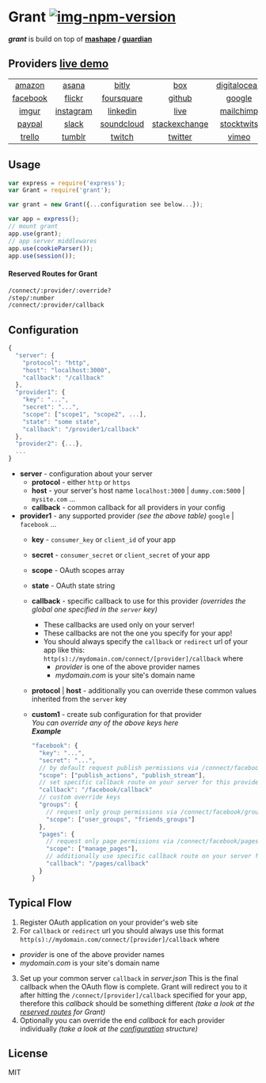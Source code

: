 
# Grant [![img-npm-version]][npm]

_**grant**_ is build on top of **[mashape][mashape] / [guardian][guardian]**


## Providers [live demo][demo]

| | | | | | |
:---: | :---: | :---: | :---: | :---: | :---:
[amazon]() | [asana](http://developer.asana.com/documentation/) | [bitly](http://dev.bitly.com) | [box](https://developers.box.com/) | [digitalocean](https://developers.digitalocean.com/) | [dropbox](https://www.dropbox.com/developers)
[facebook](https://developers.facebook.com) | [flickr](https://www.flickr.com/services/api/) | [foursquare](https://developer.foursquare.com/) | [github](http://developer.github.com) | [google](https://developers.google.com/) | [heroku](https://devcenter.heroku.com/categories/platform-api)
[imgur](https://api.imgur.com/) | [instagram](http://instagram.com/developer) | [linkedin](http://developer.linkedin.com) | [live](http://msdn.microsoft.com/en-us/library/dn783283.aspx) | [mailchimp](http://apidocs.mailchimp.com/) | [openstreetmap](http://wiki.openstreetmap.org/wiki/API_v0.6)
[paypal](https://developer.paypal.com/docs/) | [slack](https://api.slack.com/) | [soundcloud](http://developers.soundcloud.com) | [stackexchange](https://api.stackexchange.com) | [stocktwits](http://stocktwits.com/developers) | [stripe](https://stripe.com/docs)
[trello](https://trello.com/docs/) | [tumblr](http://www.tumblr.com/docs/en/api/v2) | [twitch](https://github.com/justintv/twitch-api) | [twitter](https://dev.twitter.com) | [vimeo](https://developer.vimeo.com/) | [yahoo](https://developer.yahoo.com/)


## Usage

```js
var express = require('express');
var Grant = require('grant');

var grant = new Grant({...configuration see below...});

var app = express();
// mount grant
app.use(grant);
// app server middlewares
app.use(cookieParser());
app.use(session());
```


#### Reserved Routes for Grant

```bash
/connect/:provider/:override?
/step/:number
/connect/:provider/callback
```


## Configuration

```js
{
  "server": {
    "protocol": "http",
    "host": "localhost:3000",
    "callback": "/callback"
  },
  "provider1": {
    "key": "...",
    "secret": "...",
    "scope": ["scope1", "scope2", ...],
    "state": "some state",
    "callback": "/provider1/callback"
  },
  "provider2": {...},
  ...
}
```

- **server** - configuration about your server
  - **protocol** - either `http` or `https`
  - **host** - your server's host name `localhost:3000` | `dummy.com:5000` | `mysite.com` ...
  - **callback** - common callback for all providers in your config
- **provider1** - any supported provider _(see the above table)_ `google` | `facebook` ...
  - **key** - `consumer_key` or `client_id` of your app
  - **secret** - `consumer_secret` or `client_secret` of your app
  - **scope** - OAuth scopes array
  - **state** - OAuth state string
  - **callback** - specific callback to use for this provider _(overrides the global one specified in the `server` key)_<br>
    - These callbacks are used only on your server!<br>
    - These callbacks are not the one you specify for your app!
    - You should always specify the `callback` or `redirect` url of your app like this:<br>
    `http(s)://mydomain.com/connect/[provider]/callback` where<br>
      - _provider_ is one of the above provider names
      - _mydomain.com_ is your site's domain name
  - **protocol** | **host** - additionally you can override these common values inherited from the `server` key
  - **custom1** - create sub configuration for that provider<br>
    _You can override any of the above keys here_<br>
    _**Example**_<br>
    
    ```js
    "facebook": {
      "key": "...",
      "secret": "...",
      // by default request publish permissions via /connect/facebook
      "scope": ["publish_actions", "publish_stream"],
      // set specific callback route on your server for this provider only
      "callback": "/facebook/callback"
      // custom override keys
      "groups": {
        // request only group permissions via /connect/facebook/groups
        "scope": ["user_groups", "friends_groups"]
      },
      "pages": {
        // request only page permissions via /connect/facebook/pages
        "scope": ["manage_pages"],
        // additionally use specific callback route on your server for this override only
        "callback": "/pages/callback"
      }
    }
    ```


## Typical Flow

1. Register OAuth application on your provider's web site
2. For `callback` or `redirect` url you should always use this format<br>
  `http(s)://mydomain.com/connect/[provider]/callback` where<br>
  - _provider_ is one of the above provider names
  - _mydomain.com_ is your site's domain name
3. Set up your common server `callback` in _server.json_ This is the final callback when the OAuth flow is complete. Grant will redirect you to it after hitting the `/connect/[provider]/callback` specified for your app, therefore this _callback_ should be something different _(take a look at the [reserved routes][routes] for Grant)_
3. Optionally you can override the end _callback_ for each provider individually _(take a look at the [configuration][configuration] structure)_


## License

MIT


  [mashape]: https://www.mashape.com/
  [guardian]: http://guardianjs.com/
  [bible]: http://oauthbible.com/
  [demo]: http://grant-oauth.herokuapp.com/
  [npm]: https://www.npmjs.org/package/grant

  [img-npm-version]: http://img.shields.io/npm/v/grant.svg?style=flat (NPM Version)
  [img-npm-downloads]: http://img.shields.io/npm/dm/grant.svg?style=flat (NPM Downloads)

  [routes]: #reserved-routes-for-grant
  [configuration]: #configuration
